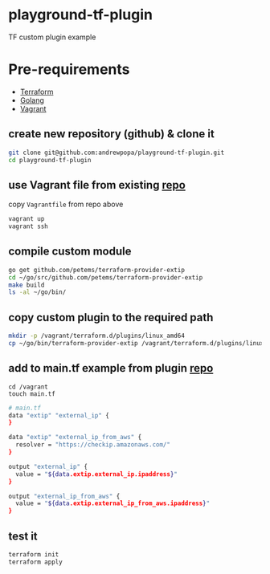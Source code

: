 # playground-tf-plugin
TF custom plugin example

# Pre-requirements

- [Terraform](https://www.terraform.io/downloads.html)
- [Golang](https://golang.org/dl/)
- [Vagrant](https://www.vagrantup.com/downloads.html)

## create new repository (github) & clone it

```bash
git clone git@github.com:andrewpopa/playground-tf-plugin.git
cd playground-tf-plugin
```

## use Vagrant file from existing [repo](https://github.com/kikitux/golang-110)

copy `Vagrantfile` from repo above

```bash
vagrant up
vagrant ssh
```

## compile custom module

```bash
go get github.com/petems/terraform-provider-extip
cd ~/go/src/github.com/petems/terraform-provider-extip
make build
ls -al ~/go/bin/
```

## copy custom plugin to the required path
```bash
mkdir -p /vagrant/terraform.d/plugins/linux_amd64
cp ~/go/bin/terraform-provider-extip /vagrant/terraform.d/plugins/linux_amd64/
```

## add to main.tf example from plugin [repo](https://github.com/petems/terraform-provider-extip/blob/master/examples/main.tf)

```
cd /vagrant
touch main.tf
```

```bash
# main.tf
data "extip" "external_ip" {
}

data "extip" "external_ip_from_aws" {
  resolver = "https://checkip.amazonaws.com/"
}

output "external_ip" {
  value = "${data.extip.external_ip.ipaddress}"
}

output "external_ip_from_aws" {
  value = "${data.extip.external_ip_from_aws.ipaddress}"
}
```

## test it
```bash
terraform init
terraform apply
```
